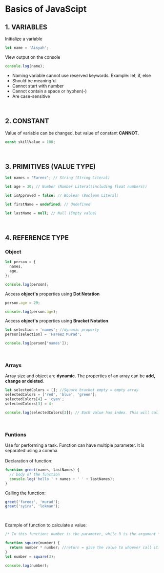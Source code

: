 # Basics of JavaScipt

## 1. VARIABLES

Initialize a variable

```js
let name = 'Aisyah';
```

View output on the console

```js
console.log(name);
```

- Naming variable cannot use reserved keywords. Example: let, if, else
- Should be meaningful
- Cannot start with number
- Cannot contain a space or hyphen(-)
- Are case-sensitive

<br>

## 2. CONSTANT

Value of variable can be changed. but value of constant **CANNOT**.

```js
const skillValue = 100;
```

<br>

## 3. PRIMITIVES (VALUE TYPE)

```js
let names = 'Fareez'; // String (String Literal)

let age = 30; // Number (Number Literal(including float numbers))

let isApproved = false; // Boolean (Boolean Literal)

let firstName = undefined; // Undefined

let lastName = null; // Null (Empty value)
```

<br>

## 4. REFERENCE TYPE

### Object

```js
let person = {
  names,
  age,
};

console.log(person);
```

Access **object's** properties using **Dot Notation**

```js
person.age = 29;

console.log(person.age);
```

Access **object's** properties using **Bracket Notation**

```js
let selection = 'names'; //dynamic property
person[selection] = 'Fareez Murad';

console.log(person['names']);
```

<br>

### Arrays

Array size and object are **dynamic**. The properties of an array can be **add, change or deleted**.

```js
let selectedColors = []; //Square bracket empty = empty array
selectedColors = ['red', 'blue', 'green'];
selectedColors[4] = 'cyan';
selectedColors[3] = 4;

console.log(selectedColors[3]); // Each value has index. This will call based on index value.
```

<br>

### Funtions

Use for performing a task. Function can have multiple parameter. It is separated using a comma.<br><br>
Declaration of function:

```js
function greet(names, lastNames) {
  // body of the function
  console.log('hello ' + names + ' ' + lastNames);
}
```

Calling the function:

```js
greet('fareez', 'murad');
greet('syira', 'lokman');
```

<br>

Example of function to calculate a value:

```js
/* In this function: number is the parameter, while 3 is the argument */

function square(number) {
  return number * number; //return = give the value to whoever call it.
}
let number = square(3);

console.log(number);
```
